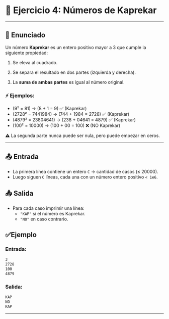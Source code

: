 # 🧮 Ejercicio 4: Números de Kaprekar

---

## 📖 Enunciado

Un número **Kaprekar** es un entero positivo mayor a 3 que cumple la siguiente propiedad:

1. Se eleva al cuadrado.

2. Se separa el resultado en dos partes (izquierda y derecha).

3. La **suma de ambas partes** es igual al número original.

### ⚡ Ejemplos:

- (9² = 81) → (8 + 1 = 9) ✅ (Kaprekar)
- (2728² = 7441984) → (744 + 1984 = 2728) ✅ (Kaprekar)
- (4879² = 23804641) → (238 + 04641 = 4879) ✅ (Kaprekar)
- (100² = 10000) → (100 + 00 = 100) ❌ (NO Kaprekar)

⚠️ La segunda parte nunca puede ser nula, pero puede empezar en ceros.

---
 
## 📤 Entrada
- La primera línea contiene un entero `C` → cantidad de casos (≤ 20000).
- Luego siguen `C` líneas, cada una con un número entero positivo `< 1e6`.

## 📤 Salida
- Para cada caso imprimir una línea:
    - `"KAP"` si el número es Kaprekar.
    - `"NO"` en caso contrario.

## ✅Ejemplo

### Entrada:
```bash
3
2728
100
4879
```
### Salida:
```bash
KAP
NO
KAP
```

---
